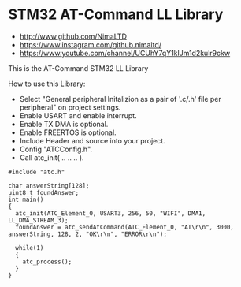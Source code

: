 # STM32 AT-Command LL Library

* http://www.github.com/NimaLTD   
* https://www.instagram.com/github.nimaltd/   
* https://www.youtube.com/channel/UCUhY7qY1klJm1d2kulr9ckw   

This is the AT-Command STM32 LL Library  

How to use this Library:
* Select "General peripheral Initalizion as a pair of '.c/.h' file per peripheral" on project settings.   
* Enable USART and enable interrupt.   
* Enable TX DMA is optional.
* Enable FREERTOS is optional.
* Include Header and source into your project.   
* Config "ATCConfig.h".   
* Call atc_init( .. .. .. ).   

```
#include "atc.h"

char answerString[128];
uint8_t foundAnswer; 
int main()
{
  atc_init(ATC_Element_0, USART3, 256, 50, "WIFI", DMA1, LL_DMA_STREAM_3);
  foundAnswer = atc_sendAtCommand(ATC_Element_0, "AT\r\n", 3000, answerString, 128, 2, "OK\r\n", "ERROR\r\n");
  
  while(1)
  {
    atc_process();
  }
}
```







